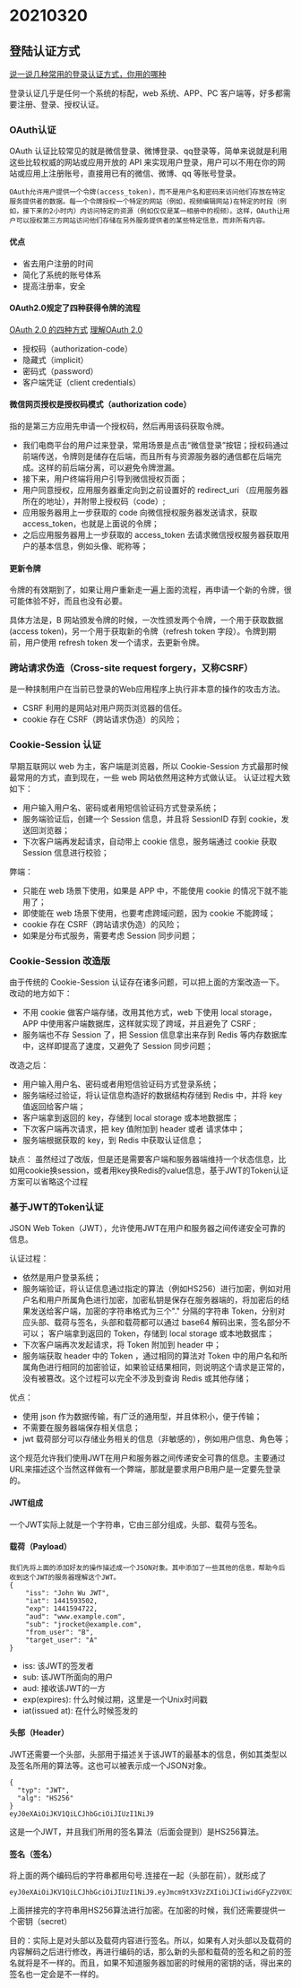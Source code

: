 # 20210320
## 登陆认证方式
[说一说几种常用的登录认证方式，你用的哪种](https://www.cnblogs.com/fengzheng/p/8416393.html)

登录认证几乎是任何一个系统的标配，web 系统、APP、PC 客户端等，好多都需要注册、登录、授权认证。
### OAuth认证
OAuth 认证比较常见的就是微信登录、微博登录、qq登录等，简单来说就是利用这些比较权威的网站或应用开放的 API 来实现用户登录，用户可以不用在你的网站或应用上注册账号，直接用已有的微信、微博、qq 等账号登录。
```
OAuth允许用户提供一个令牌(access_token)，而不是用户名和密码来访问他们存放在特定服务提供者的数据。每一个令牌授权一个特定的网站（例如，视频编辑网站)在特定的时段（例如，接下来的2小时内）内访问特定的资源（例如仅仅是某一相册中的视频）。这样，OAuth让用户可以授权第三方网站访问他们存储在另外服务提供者的某些特定信息，而非所有内容。
```
#### 优点
- 省去用户注册的时间
- 简化了系统的账号体系
- 提高注册率，安全

#### OAuth2.0规定了四种获得令牌的流程
[OAuth 2.0 的四种方式](http://www.ruanyifeng.com/blog/2019/04/oauth-grant-types.html)
[理解OAuth 2.0](http://www.ruanyifeng.com/blog/2014/05/oauth_2_0.html)
- 授权码（authorization-code）
- 隐藏式（implicit）
- 密码式（password）
- 客户端凭证（client credentials）

#### 微信网页授权是授权码模式（authorization code）
指的是第三方应用先申请一个授权码，然后再用该码获取令牌。
- 我们电商平台的用户过来登录，常用场景是点击“微信登录”按钮；授权码通过前端传送，令牌则是储存在后端，而且所有与资源服务器的通信都在后端完成。这样的前后端分离，可以避免令牌泄漏。
- 接下来，用户终端将用户引导到微信授权页面；
- 用户同意授权，应用服务器重定向到之前设置好的 redirect_uri （应用服务器所在的地址），并附带上授权码（code）;
- 应用服务器用上一步获取的 code 向微信授权服务器发送请求，获取 access_token，也就是上面说的令牌；
- 之后应用服务器用上一步获取的 access_token 去请求微信授权服务器获取用户的基本信息，例如头像、昵称等；

#### 更新令牌
令牌的有效期到了，如果让用户重新走一遍上面的流程，再申请一个新的令牌，很可能体验不好，而且也没有必要。

具体方法是，B 网站颁发令牌的时候，一次性颁发两个令牌，一个用于获取数据(access token)，另一个用于获取新的令牌（refresh token 字段）。令牌到期前，用户使用 refresh token 发一个请求，去更新令牌。
### 跨站请求伪造（Cross-site request forgery，又称CSRF）
是一种挟制用户在当前已登录的Web应用程序上执行非本意的操作的攻击方法。
- CSRF 利用的是网站对用户网页浏览器的信任。
- cookie 存在 CSRF（跨站请求伪造）的风险；

### Cookie-Session 认证
早期互联网以 web 为主，客户端是浏览器，所以 Cookie-Session 方式最那时候最常用的方式，直到现在，一些 web 网站依然用这种方式做认证。
认证过程大致如下：
- 用户输入用户名、密码或者用短信验证码方式登录系统；
- 服务端验证后，创建一个 Session 信息，并且将 SessionID 存到 cookie，发送回浏览器；
- 下次客户端再发起请求，自动带上 cookie 信息，服务端通过 cookie 获取 Session 信息进行校验；
  
弊端：
- 只能在 web 场景下使用，如果是 APP 中，不能使用 cookie 的情况下就不能用了；
- 即使能在 web 场景下使用，也要考虑跨域问题，因为 cookie 不能跨域；
- cookie 存在 CSRF（跨站请求伪造）的风险；
- 如果是分布式服务，需要考虑 Session 同步问题；

### Cookie-Session 改造版
由于传统的 Cookie-Session 认证存在诸多问题，可以把上面的方案改造一下。改动的地方如下：
- 不用 cookie 做客户端存储，改用其他方式，web 下使用 local storage，APP 中使用客户端数据库，这样就实现了跨域，并且避免了 CSRF ;
- 服务端也不存 Session 了，把 Session 信息拿出来存到 Redis 等内存数据库中，这样即提高了速度，又避免了 Session 同步问题；
  
改造之后：
- 用户输入用户名、密码或者用短信验证码方式登录系统；
- 服务端经过验证，将认证信息构造好的数据结构存储到 Redis 中，并将 key 值返回给客户端；
- 客户端拿到返回的 key，存储到 local storage 或本地数据库；
- 下次客户端再次请求，把 key 值附加到 header 或者 请求体中；
- 服务端根据获取的 key，到 Redis 中获取认证信息；

缺点：
虽然经过了改版，但是还是需要客户端和服务器端维持一个状态信息，比如用cookie换session，或者用key换Redis的value信息，基于JWT的Token认证方案可以省略这个过程
### 基于JWT的Token认证
JSON Web Token（JWT），允许使用JWT在用户和服务器之间传递安全可靠的信息。

认证过程：
- 依然是用户登录系统；
- 服务端验证，将认证信息通过指定的算法（例如HS256）进行加密，例如对用户名和用户所属角色进行加密，加密私钥是保存在服务器端的，将加密后的结果发送给客户端，加密的字符串格式为三个"." 分隔的字符串 Token，分别对应头部、载荷与签名，头部和载荷都可以通过 base64 解码出来，签名部分不可以；
客户端拿到返回的 Token，存储到 local storage 或本地数据库；
- 下次客户端再次发起请求，将 Token 附加到 header 中；
- 服务端获取 header 中的 Token ，通过相同的算法对 Token 中的用户名和所属角色进行相同的加密验证，如果验证结果相同，则说明这个请求是正常的，没有被篡改。这个过程可以完全不涉及到查询 Redis 或其他存储；

优点：
- 使用 json 作为数据传输，有广泛的通用型，并且体积小，便于传输；
- 不需要在服务器端保存相关信息；
- jwt 载荷部分可以存储业务相关的信息（非敏感的），例如用户信息、角色等；

这个规范允许我们使用JWT在用户和服务器之间传递安全可靠的信息。主要通过URL来描述这个当然这样做有一个弊端，那就是要求用户B用户是一定要先登录的。

#### JWT组成
一个JWT实际上就是一个字符串，它由三部分组成，头部、载荷与签名。
#### 载荷（Payload）
```
我们先将上面的添加好友的操作描述成一个JSON对象。其中添加了一些其他的信息，帮助今后收到这个JWT的服务器理解这个JWT。
{
    "iss": "John Wu JWT",
    "iat": 1441593502,
    "exp": 1441594722,
    "aud": "www.example.com",
    "sub": "jrocket@example.com",
    "from_user": "B",
    "target_user": "A"
}
```
- iss: 该JWT的签发者
- sub: 该JWT所面向的用户
- aud: 接收该JWT的一方
- exp(expires): 什么时候过期，这里是一个Unix时间戳
- iat(issued at): 在什么时候签发的
#### 头部（Header）
JWT还需要一个头部，头部用于描述关于该JWT的最基本的信息，例如其类型以及签名所用的算法等。这也可以被表示成一个JSON对象。
```
{
  "typ": "JWT",
  "alg": "HS256"
}
eyJ0eXAiOiJKV1QiLCJhbGciOiJIUzI1NiJ9
```
这是一个JWT，并且我们所用的签名算法（后面会提到）是HS256算法。
#### 签名（签名）
将上面的两个编码后的字符串都用句号.连接在一起（头部在前），就形成了
```
eyJ0eXAiOiJKV1QiLCJhbGciOiJIUzI1NiJ9.eyJmcm9tX3VzZXIiOiJCIiwidGFyZ2V0X3VzZXIiOiJBIn0
```
上面拼接完的字符串用HS256算法进行加密。在加密的时候，我们还需要提供一个密钥（secret）

目的：实际上是对头部以及载荷内容进行签名。所以，如果有人对头部以及载荷的内容解码之后进行修改，再进行编码的话，那么新的头部和载荷的签名和之前的签名就将是不一样的。而且，如果不知道服务器加密的时候用的密钥的话，得出来的签名也一定会是不一样的。





